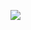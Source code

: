 <a href="https://codeclimate.com/github/Tvv95/frontend-project-lvl1/maintainability"><img src="https://api.codeclimate.com/v1/badges/f0498ea40090077977dd/maintainability" /></a>
